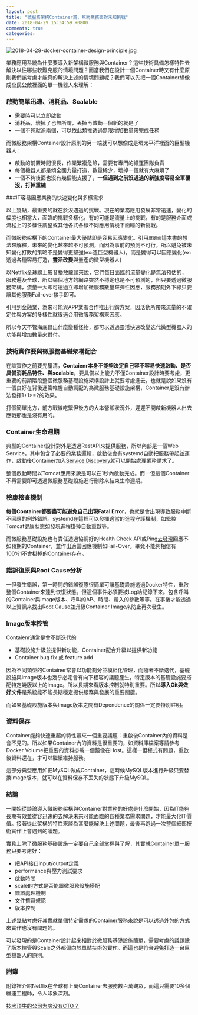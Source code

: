 ```yaml
---
layout: post
title: "微服務架構Container篇，幫助業務面對未知挑戰"
date: 2018-04-29 15:34:59 +0800
comments: true
categories: 
---
```




![2018-04-29-docker-container-design-principle.jpg](http://mrshih.github.io/images/2018-04-29-docker-container-design-principle.jpg)

業務應用系統為什麼要導入新架構微服務與Container？這些技術具備怎樣特性去解決以往哪些較難克服的情境問題？而當我們在設計一個Container時又有什麼原則我們該考慮才能真的解決上述的情境問題呢？我們可以先把一個Container想像成全民公敵裡面的單一機器人來理解：

### 啟動簡單迅速、消耗品、Scalable

* 需要時可以立即啟動
* 消耗品，壞掉了也無所謂，丟掉再啟動一個新的就是了
* 一個不夠就派兩個，可以依此類推透過無限增加數量來完成任務

而微服務架構Container設計原則的另一端就可以想像成是環太平洋裡面的巨型機器人：

* 啟動的前置時間很長，作業繁複危險，需要有專門的維運團隊負責
* 每個機器人都是傾全國力量打造，數量稀少，壞掉一個就有大麻煩了
* 一個不夠後面也沒有幾個能支援了，**一但遇到之前沒遇過的新強度容易全軍覆沒，打掉重練**

###IT容易因應業務的快速變化與多樣需求

以上幾點，最重要的就在於沒遇過的挑戰。現在的業務應用發展非常迅速，變化的幅度也相當大，面臨的挑戰多樣化，有的可能是流量上的挑戰，有的是服務介面或流程上的多樣性調整或其他各式各樣不同應用情境下面臨的新挑戰。

而微服務架構下的Container最大優點即是容易因應變化。引用`反脆弱`這本書的想法來解釋，未來的變化越來越不可預測，而因為事前的預測不可行，所以避免被未知變化打敗的策略不是變得更堅強(ex:造巨型機器人)，而是變得可以因應變化(ex:透過各種容易打造，**靈活改變**與量產的微型機器人)

以Netflix全球線上影音播放龍頭來說，它們每日面臨的流量變化是無法預估的，服務遍及全球，所以哪個地方的網路突然不穩定也是不可預測的，但只要透過微服務架構，流量一大即可透過立即增加微服務數量來彈性因應，服務預期外下線只要讓其他服務Fail-over接手即可。

引用到金融業，為來可能與APP業者合作推出行銷方案，因活動所帶來流量的不確定性與方案的多樣性就很適合用微服務架構來因應。

所以今天不管海底冒出什麼變種怪物，都可以透過靈活快速改變迭代微型機器人的功能與增加數量來對付。

### 技術實作要與微服務基礎架構配合

在談實作之前要先釐清，**Contaienr本身不能夠決定自己容不容易快速啟動、是否具備消耗品特性、與scalable**，要具備以上能力不僅Container設計時要考慮，更重要的前期階段整個微服務基礎設施架構設計上就要考慮進去。也就是說如果沒有一個良好在背後運籌帷幄自動調配的為微服務基礎設施架構，Container是沒有辦法發揮1+1>=2的效果。

打個簡單比方，前方戰線吃緊但後方的大本營卻狀況外，遲遲不開啟新機器人出去應戰那也是沒有用的。

### Container生命週期

典型的Container設計對外是透過RestAPI來提供服務，所以內部是一個Web Service，其中包含了必要的業務邏輯，啟動後會有systemd自動把服務帶起並運作，啟動後Container加入[Service Discovery](http://sah.tw/blog/2018/04/21/service-discovery/)就可以開始處理業務請求了。

整個啟動時間以Tomcat應用來說是可以在1秒內啟動完成。而一但這個Container不再需要即可透過微服務基礎設施進行刪除來結束生命週期。

### 檢康檢查機制

**每個Container都要盡可能避免自己出現Fatal Error**，也就是會出現導致服務中斷不回應的例外錯誤。systemd在這裡可以發揮適當的進程守護機制，如監控Tomcat健康狀態如發現進程掛掉自動重啟等。

而微服務基礎設施也有責任透過協調好的Health Check API或Ping[去發現]()回應不如預期的Container，並作出適當回應機制如Fail-Over。畢竟不能夠相信有 100%1不會掛掉的Container存在。

### 錯誤復原與Root Cause分析

一但發生錯誤，第一時間的錯誤復原很簡單可讓基礎設施透過Docker特性，重啟整個Container來達到恢復狀態。但這個事件必須要被Log給記錄下來。包含呼叫的Container與Image版本、呼叫的AP、時間、帶入的參數等等。在事後才能透過以上資訊來找出Root Cause並升級Container Image來防止再次發生。

### Image版本控管

Contaienr通常是會不斷迭代的

* 基礎設施升級並提供新功能，Container配合升級以提供新功能
* Container bug fix 或 feature add


因為不同類型的Container常會以功能劃分並模組化管理，而隨著不斷迭代，基礎設施與Image版本也幾乎必定會有向下相容的議題產生，特定版本的基礎設施要搭配特定幾版以上的Image。所以長期來看版本控制就特別重要。所以**導入Git與做好文件**是系統能不能長期穩定提供服務與發展的重要關鍵。

而如果基礎設施版本與Image版本之間有Dependence的關係一定要特別註明。

### 資料保存

Container能夠快速重起的特性帶來一個重要議題：重啟後Container內的資料是會不見的。所以如果Container內的資料是很重要的，如資料庫檔案等請參考Docker Volume把重要的資料掛載一個鏡像在Host。這樣一但程式有問題，重啟後資料還在，才可以繼續維持服務。

這部分典型應用如把MySQL做成Container，這時候MySQL版本進行升級只要替換Image版本，就可以在資料保存不丟失的狀態下升級MySQL。

### 結論

一開始從談論導入微服務架構與Container對業務的好處是什麼開始，因為IT能夠長期有效並從容迅速的去解決未來可能面臨的各種業務需求問題，才能最大化IT價值。接著從此架構的特性來談為甚麼能解決上述問題，最後再跑過一次整個細部技術實作上會遇到的議題。

實務上除了微服務基礎設施一定要自己全部掌握與了解，其實就Container單一服務只要考慮好：

- 把API接口input/output定義
- performance與壓力測試要求
- 啟動時間
- scale的方式是否能跟微服務設施搭配
- 錯誤處理機制
- 文件撰寫規範
- 版本控制

上述幾點考慮好其實就單個特定需求的Container服務來說是可以透過外包的方式來實作也沒有問題的。

可以發現的是Container設計起來相對於微服務基礎設施簡單，需要考慮的議題除了版本控管與Scale之外都偏向於單點技術的實作。而這也是符合避免打造一台巨型機器人的原則。

### 附錄

附錄裡介紹Netflix在全球有上萬Container去服務數百萬觀眾，而這只需要10多個維運工程師，令人印象深刻。

[技术顶牛的公司为啥没有CTO？](https://mp.weixin.qq.com/s?__biz=MjM5MDE0Mjc4MA==&mid=2650998035&idx=1&sn=ac50f73704adf585367ff8c05b55dbd2&chksm=bdbefd408ac974566be90e51ee17c2f98ab02af02db12b5ca3416141e4d49cabde0b32f8ad5d&mpshare=1&scene=1&srcid=092742Rq50p2hTImyf4lShkn#rd)





